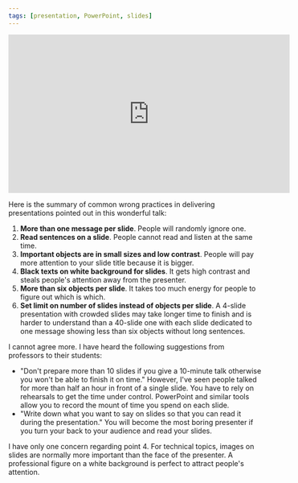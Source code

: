 ```yaml
---
tags: [presentation, PowerPoint, slides]
---
```


<iframe width="560" height="315" src="https://www.youtube.com/embed/Iwpi1Lm6dFo" frameborder="0" allowfullscreen></iframe>

Here is the summary of common wrong practices in delivering presentations pointed out in this wonderful talk:

1. **More than one message per slide**. People will randomly ignore one.
2. **Read sentences on a slide**. People cannot read and listen at the same time.
3. **Important objects are in small sizes and low contrast**. People will pay more attention to your slide title because it is bigger.
4. **Black texts on white background for slides**. It gets high contrast and steals people's attention away from the presenter.
5. **More than six objects per slide**. It takes too much energy for people to figure out which is which.
6. **Set limit on number of slides instead of objects per slide**. A 4-slide presentation with crowded slides may take longer time to finish and is harder to understand than a 40-slide one with each slide dedicated to one message showing less than six objects without long sentences.

I cannot agree more. I have heard the following suggestions from professors to their students:

- "Don't prepare more than 10 slides if you give a 10-minute talk otherwise you won't be able to finish it on time." However, I've seen people talked for more than half an hour in front of a single slide. You have to rely on rehearsals to get the time under control. PowerPoint and similar tools allow you to record the mount of time you spend on each slide.
- "Write down what you want to say on slides so that you can read it during the presentation." You will become the most boring presenter if you turn your back to your audience and read your slides.

I have only one concern regarding point 4. For technical topics, images on slides are normally more important than the face of the presenter. A professional figure on a white background is perfect to attract people's attention.
